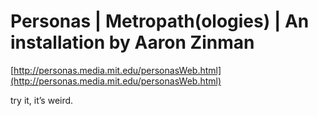 <!--
id: 172327936
link: http://tumblr.atmos.org/post/172327936/personas-metropath-ologies-an-installation-by
slug: personas-metropath-ologies-an-installation-by
date: Wed Aug 26 2009 12:39:52 GMT-0700 (PDT)
publish: 2009-08-026
tags: 
title: Personas | Metropath(ologies) | An installation by Aaron Zinman
-->


Personas | Metropath(ologies) | An installation by Aaron Zinman
===============================================================

[http://personas.media.mit.edu/personasWeb.html](http://personas.media.mit.edu/personasWeb.html)

try it, it’s weird.

